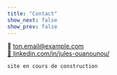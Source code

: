 ```yaml
---
title: "Contact"
show_next: false
show_prev: false
---
```


📧 ton.email@example.com  
[🔗 linkedin.com/in/jules-ouanounou/](https://linkedin.com/in/jules-ouanounou/)


``` 
site en cours de construction
``` 